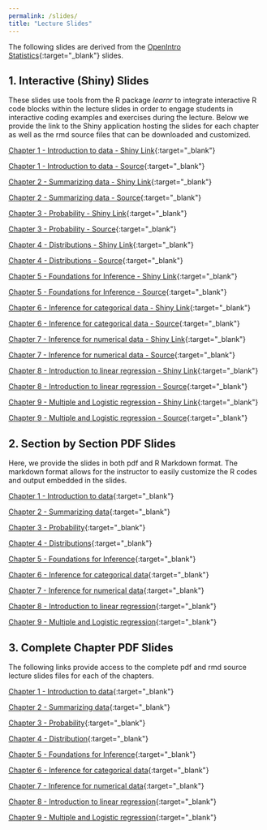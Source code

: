 ```yaml
---
permalink: /slides/
title: "Lecture Slides"
---
```


The following slides are derived from the [OpenIntro Statistics](https://www.openintro.org/book/os/){:target="_blank"} slides. 

## 1. Interactive (Shiny) Slides

These slides use tools from the R package _learnr_ to integrate interactive R code blocks within the lecture slides in order to engage students in interactive coding examples and exercises during the lecture. Below we provide the link to the Shiny application hosting the slides for each chapter as well as the rmd source files that can be downloaded and customized. 

[Chapter 1 - Introduction to data - Shiny Link](https://introtostatncat.shinyapps.io/Chap1_Shiny/){:target="_blank"}

[Chapter 1 - Introduction to data - Source](https://github.com/IntroToStatNCAT/IntroToStatNCAT.github.io/tree/main/files/Slides/ShinySlides/Chapter%201){:target="_blank"}

[Chapter 2 - Summarizing data - Shiny Link](https://introtostatncat.shinyapps.io/Chap2_Shiny/){:target="_blank"}

[Chapter 2 - Summarizing data - Source](https://github.com/IntroToStatNCAT/IntroToStatNCAT.github.io/tree/main/files/Slides/ShinySlides/Chapter%202){:target="_blank"}

[Chapter 3 - Probability - Shiny Link](https://introtostatncat.shinyapps.io/Chapter3_Shiny/){:target="_blank"}

[Chapter 3 - Probability - Source](https://github.com/IntroToStatNCAT/IntroToStatNCAT.github.io/tree/main/files/Slides/ShinySlides/Chapter%203){:target="_blank"}

[Chapter 4 - Distributions - Shiny Link](https://introtostatncat.shinyapps.io/Chapter4_1_Shiny/){:target="_blank"}

[Chapter 4 - Distributions - Source](https://github.com/IntroToStatNCAT/IntroToStatNCAT.github.io/tree/main/files/Slides/ShinySlides/Chapter%204){:target="_blank"}

[Chapter 5 - Foundations for Inference - Shiny Link](https://introtostatncat.shinyapps.io/Chapter5_1_Shiny/){:target="_blank"}

[Chapter 5 - Foundations for Inference - Source](https://github.com/IntroToStatNCAT/IntroToStatNCAT.github.io/tree/main/files/Slides/ShinySlides/Chapter%205){:target="_blank"}

[Chapter 6 - Inference for categorical data - Shiny Link](https://introtostatncat.shinyapps.io/Chapter6_1_Shiny/){:target="_blank"}

[Chapter 6 - Inference for categorical data - Source](https://github.com/IntroToStatNCAT/IntroToStatNCAT.github.io/tree/main/files/Slides/ShinySlides/Chapter%206){:target="_blank"}

[Chapter 7 - Inference for numerical data - Shiny Link](https://introtostatncat.shinyapps.io/Chapter7_1_Shiny/){:target="_blank"}

[Chapter 7 - Inference for numerical data - Source](https://github.com/IntroToStatNCAT/IntroToStatNCAT.github.io/tree/main/files/Slides/ShinySlides/Chapter%207){:target="_blank"}

[Chapter 8 - Introduction to linear regression - Shiny Link](https://introtostatncat.shinyapps.io/Chapter8_1_Shiny/){:target="_blank"}

[Chapter 8 - Introduction to linear regression - Source](https://github.com/IntroToStatNCAT/IntroToStatNCAT.github.io/tree/main/files/Slides/ShinySlides/Chapter%208){:target="_blank"}

[Chapter 9 - Multiple and Logistic regression - Shiny Link](https://introtostatncat.shinyapps.io/Chapter9_1_Shiny/){:target="_blank"}

[Chapter 9 - Multiple and Logistic regression - Source](https://github.com/IntroToStatNCAT/IntroToStatNCAT.github.io/tree/main/files/Slides/ShinySlides/Chapter%209){:target="_blank"}

## 2. Section by Section PDF Slides

Here, we provide the slides in both pdf and R Markdown format. The markdown format allows for the instructor to easily customize the R codes and output embedded in the slides. 

[Chapter 1 - Introduction to data](https://github.com/IntroToStatNCAT/IntroToStatNCAT.github.io/tree/main/files/Slides/Chapter%201){:target="_blank"}

[Chapter 2 - Summarizing data](https://github.com/IntroToStatNCAT/IntroToStatNCAT.github.io/tree/main/files/Slides/Chapter%202){:target="_blank"}

[Chapter 3 - Probability](https://github.com/IntroToStatNCAT/IntroToStatNCAT.github.io/tree/main/files/Slides/Chapter%203){:target="_blank"}

[Chapter 4 - Distributions](https://github.com/IntroToStatNCAT/IntroToStatNCAT.github.io/tree/main/files/Slides/Chapter%204){:target="_blank"}

[Chapter 5 - Foundations for Inference](https://github.com/IntroToStatNCAT/IntroToStatNCAT.github.io/tree/main/files/Slides/Chapter%205){:target="_blank"}

[Chapter 6 - Inference for categorical data](https://github.com/IntroToStatNCAT/IntroToStatNCAT.github.io/tree/main/files/Slides/Chapter%206){:target="_blank"}

[Chapter 7 - Inference for numerical data](https://github.com/IntroToStatNCAT/IntroToStatNCAT.github.io/tree/main/files/Slides/Chapter%207){:target="_blank"}

[Chapter 8 - Introduction to linear regression](https://github.com/IntroToStatNCAT/IntroToStatNCAT.github.io/tree/main/files/Slides/Chapter%208){:target="_blank"}

[Chapter 9 - Multiple and Logistic regression](https://github.com/IntroToStatNCAT/IntroToStatNCAT.github.io/tree/main/files/Slides/Chapter%209){:target="_blank"}

## 3. Complete Chapter PDF Slides

The following links provide access to the complete pdf and rmd source lecture slides files for each of the chapters.

[Chapter 1 - Introduction to data](https://github.com/IntroToStatNCAT/IntroToStatNCAT.github.io/tree/main/files/Slides/Chapter%201){:target="_blank"}

[Chapter 2 - Summarizing data](https://github.com/IntroToStatNCAT/IntroToStatNCAT.github.io/tree/main/files/Slides/Chapter%202){:target="_blank"}

[Chapter 3 - Probability](https://github.com/IntroToStatNCAT/IntroToStatNCAT.github.io/tree/main/files/Slides/Chapter%203){:target="_blank"}

[Chapter 4 - Distribution](https://github.com/IntroToStatNCAT/IntroToStatNCAT.github.io/tree/main/files/Slides/Chapter%204){:target="_blank"}

[Chapter 5 - Foundations for Inference](https://github.com/IntroToStatNCAT/IntroToStatNCAT.github.io/tree/main/files/Slides/Chapter%205){:target="_blank"}

[Chapter 6 - Inference for categorical data](https://github.com/IntroToStatNCAT/IntroToStatNCAT.github.io/tree/main/files/Slides/Chapter%206){:target="_blank"}

[Chapter 7 - Inference for numerical data](https://github.com/IntroToStatNCAT/IntroToStatNCAT.github.io/tree/main/files/Slides/Chapter%207){:target="_blank"}

[Chapter 8 - Introduction to linear regression](https://github.com/IntroToStatNCAT/IntroToStatNCAT.github.io/tree/main/files/Slides/Chapter%208){:target="_blank"}

[Chapter 9 - Multiple and Logistic regression](https://github.com/IntroToStatNCAT/IntroToStatNCAT.github.io/tree/main/files/Slides/Chapter%209){:target="_blank"}

